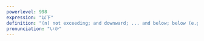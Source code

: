```yaml
---
powerlevel: 998
expression: "以下"
definition: "(n) not exceeding; and downward; ... and below; below (e.g. standard); under (e.g. a level); the below-mentioned; the following; the rest; (P)"
pronunciation: "いか"
---
```

